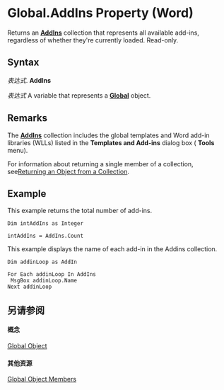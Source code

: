 
# Global.AddIns Property (Word)

Returns an  **[AddIns](acf58e58-d3f6-23cf-677b-4780f7cbc24d.md)** collection that represents all available add-ins, regardless of whether they're currently loaded. Read-only.


## Syntax

 _表达式_. **AddIns**

 _表达式_ A variable that represents a **[Global](b91e7459-08d5-ea8c-42e0-f7b9bfd1a72c.md)** object.


## Remarks

The  **[AddIns](acf58e58-d3f6-23cf-677b-4780f7cbc24d.md)** collection includes the global templates and Word add-in libraries (WLLs) listed in the **Templates and Add-ins** dialog box ( **Tools** menu).

 For information about returning a single member of a collection, see[Returning an Object from a Collection](28f76384-f495-9640-a7c8-10ada3fac727.md).


## Example

This example returns the total number of add-ins.


```
Dim intAddIns as Integer 
 
intAddIns = AddIns.Count
```

This example displays the name of each add-in in the Addins collection.




```
Dim addinLoop as AddIn 
 
For Each addinLoop In AddIns 
 MsgBox addinLoop.Name 
Next addinLoop
```


## 另请参阅


#### 概念


[Global Object](b91e7459-08d5-ea8c-42e0-f7b9bfd1a72c.md)
#### 其他资源


[Global Object Members](http://msdn.microsoft.com/library/35050f7b-bc46-4795-ec17-f68e263c8af0%28Office.15%29.aspx)
